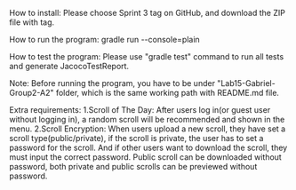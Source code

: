 How to install:
Please choose Sprint 3 tag on GitHub, and download the ZIP file with tag.

How to run the program:
gradle run --console=plain

How to test the program:
Please use "gradle test" command to run all tests and generate JacocoTestReport.

Note:
Before running the program, you have to be under "Lab15-Gabriel-Group2-A2" folder, which is the same working path with README.md file. 

Extra requirements:
    1.Scroll of The Day: After users log in(or guest user without logging in), a random scroll will be recommended and shown in the menu.
    2.Scroll Encryption: When users upload a new scroll, they have set a scroll type(public/private), if the scroll is private, the user 
    has to set a password for the scroll. And if other users want to download the scroll, they must input the correct password. Public scroll
    can be downloaded without password, both private and public scrolls can be previewed without password.

